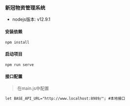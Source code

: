 ### 新冠物资管理系统

- nodejs版本: v12.9.1

#### 安装依赖

```js
npm install
```


#### 启动项目

```java
npm run serve
```

#### 接口配置

> 在main.js中配置

```
let BASE_API_URL="http://www.localhost:8989/"; #本地接口
```
